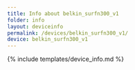 ```yaml
---
title: Info about belkin_surfn300_v1
folder: info
layout: deviceinfo
permalink: /devices/belkin_surfn300_v1/
device: belkin_surfn300_v1
---
```

{% include templates/device_info.md %}
